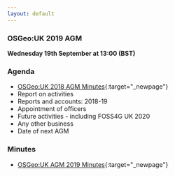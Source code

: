 ```yaml
---
layout: default
---
```


### OSGeo:UK 2019 AGM

**Wednesday 19th September at 13:00 (BST)**

### Agenda

* [OSGeo:UK 2018 AGM Minutes](./agm2018minutes.html){:target="_newpage"}
* Report on activities
* Reports and accounts: 2018-19
* Appointment of officers
* Future activities - including FOSS4G UK 2020
* Any other business
* Date of next AGM

### Minutes

* [OSGeo:UK AGM 2019 Minutes](./agm2019minutes.html){:target="_newpage"}


